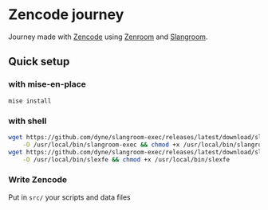 # Zencode journey

Journey made with [Zencode](https://dev.zenroom.org) using [Zenroom](https://zenroom.org) and [Slangroom](https://dyne.org/slangroom/).

## Quick setup

### with mise-en-place
```
mise install
```

### with shell

```bash
wget https://github.com/dyne/slangroom-exec/releases/latest/download/slangroom-exec-$(uname)-$(uname -m) \
	-O /usr/local/bin/slangroom-exec && chmod +x /usr/local/bin/slangroom-exec
wget https://github.com/dyne/slangroom-exec/releases/latest/download/slexfe \
	-O /usr/local/bin/slexfe && chmod +x /usr/local/bin/slexfe
```

### Write Zencode

Put in `src/` your scripts and data files
